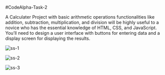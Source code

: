 #CodeAlpha-Task-2

A Calculater Project with basic arithmetic operations functionalities like addition, subtraction, multiplication, and division will be highly useful to a novice who has the essential knowledge of HTML, CSS, and JavaScript. You’ll need to design a user interface with buttons for entering data and a display screen for displaying the results.


![ss-1](https://github.com/user-attachments/assets/f43e1c1b-afc3-4186-a307-07cd1b8448ab)

![ss-2](https://github.com/user-attachments/assets/c671aac7-82e1-4122-9326-f20b2044de29)

![ss-3](https://github.com/user-attachments/assets/b32d43a3-b29a-492f-855a-0ed261f4b613)

